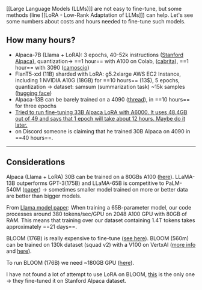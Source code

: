 [[Large Language Models (LLMs)]] are not easy to fine-tune, but some methods (line [[LoRA - Low-Rank Adaptation of LLMs]]) can help. Let's see some numbers about costs and hours needed to fine-tune such models.

## How many hours?
- Alpaca-7B (Llama + LoRA): 3 epochs, 40-52k instructions ([Stanford Alpaca](https://huggingface.co/datasets/tatsu-lab/alpaca)), quantization-> ==1 hour== with A100 on Colab, ([cabrita](https://github.com/22-hours/cabrita)), ==1 hour== with 3090 ([camoscio](https://github.com/teelinsan/camoscio)) 
- FlanT5-xxl (11B) sharded with LoRA: g5.2xlarge AWS EC2 Instance, including 1 NVIDIA A10G (18GB) for ==10 hours== (13$), 5 epochs, quantization -> dataset: samsum (summarization task) ~15k samples ([hugging face](https://www.philschmid.de/fine-tune-flan-t5-peft))
- Alpaca-13B can be barely trained on a 4090 ([thread](https://github.com/tloen/alpaca-lora/issues/28)), in ==10 hours== for three epochs
- [Tried to run fine-tuning 33B Alpaca LoRA with A6000. It uses 48.4GB out of 49 and says that 1 epoch will take about 12 hours. Maybe do it later.](https://github.com/tloen/alpaca-lora/issues/28)
- on Discord someone is claiming that he trained 30B Alpaca on 4090 in ==40 hours==.


---
## Considerations

Alpaca (Llama + LoRA) 30B can be trained on a 80GBs A100 ([here](https://github.com/PhoebusSi/Alpaca-CoT)).
LLaMA-13B outperforms GPT-3(175B) and LLaMA-65B is competitive to PaLM-540M ([paper](https://arxiv.org/pdf/2302.13971v1.pdf)) -> sometimes smaller model trained on more or better data are better than bigger models.

From [Llama model paper](https://arxiv.org/pdf/2302.13971v1.pdf): When training a 65B-parameter model, our code processes around 380 tokens/sec/GPU on 2048 A100 GPU with 80GB of RAM. This means that training over our dataset containing 1.4T tokens takes approximately ==21 days==.


BLOOM (176B) is really expensive to fine-tune ([see here](https://huggingface.co/bigscience/bloom/discussions/46)).
BLOOM (560m) can be trained on 130k dataset (squad v2) with a V100 on VertxAI ([more info](https://huggingface.co/jasoneden/bloom560m-squad-helloworld) and [here](https://huggingface.co/bigscience/bloom/discussions/46)).

To run BLOOM (176B) we need ~180GB GPU ([here](https://huggingface.co/bigscience/bloom/discussions/46)).

I have not found a lot of attempt to use LoRA on BLOOM, [this](https://github.com/linhduongtuan/BLOOM-LORA) is the only one -> they fine-tuned it on Stanford Alpaca dataset.
